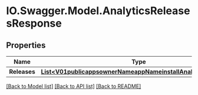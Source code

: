 # IO.Swagger.Model.AnalyticsReleasesResponse
## Properties

Name | Type | Description | Notes
------------ | ------------- | ------------- | -------------
**Releases** | [**List&lt;V01publicappsownerNameappNameinstallAnalyticsReleases&gt;**](V01publicappsownerNameappNameinstallAnalyticsReleases.md) |  | [optional] 

[[Back to Model list]](../README.md#documentation-for-models) [[Back to API list]](../README.md#documentation-for-api-endpoints) [[Back to README]](../README.md)

